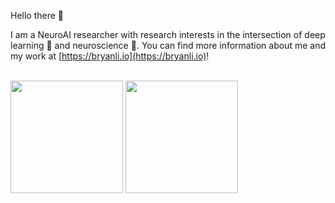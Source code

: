 Hello there 👋 


I am a NeuroAI researcher with research interests in the intersection of deep learning 🤖 and neuroscience 🧠. You can find more information about me and my work at [https://bryanli.io](https://bryanli.io)!

\
<img height="180em" src="https://github-readme-stats-eight-theta.vercel.app/api?username=bryanlimy&show_icons=true&include_all_commits=true&count_private=true&theme=transparent"/> 
<img height="180em" src="https://github-readme-stats-eight-theta.vercel.app/api/top-langs/?username=bryanlimy&hide=jupyter%20notebook&layout=compact&langs_count=8&count_private=true&theme=transparent"/>
